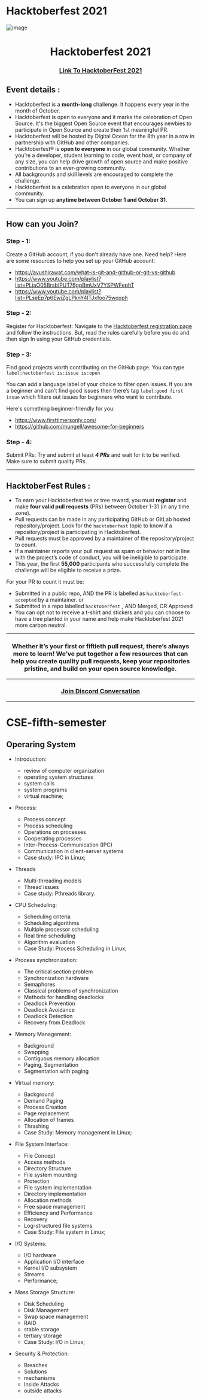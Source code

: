 
# Hacktoberfest 2021
![image](https://user-images.githubusercontent.com/64991656/135403993-8436cfd2-5314-4c03-8509-d33e51c565b2.png)

<h1 align="center"> Hacktoberfest 2021 </h1>

<h3 align="center">
    <a href="https://hacktoberfest.digitalocean.com/">
        Link To HacktoberFest 2021
    </a>
</h3>

## Event details :

- Hacktoberfest is a **month-long** challenge. It happens every year in the month of October.
- Hacktoberfest is open to everyone and it marks the celebration of Open Source. It's the biggest Open Source event that encourages newbies to participate in Open Source and create their 1st meaningful PR.
- Hacktoberfest will be hosted by Digital Ocean for the 8th year in a row in partnership with GitHub and other companies.
- Hacktoberfest® is **open to everyone** in our global community. Whether you’re a developer, student learning to code, event host, or company of any size, you can help drive growth of open source and make positive contributions to an ever-growing community. 
- All backgrounds and skill levels are encouraged to complete the challenge.
- Hacktoberfest is a celebration open to everyone in our global community.
- You can sign up **anytime between October 1 and October 31**.

---


## How can you Join?
### Step - 1:
Create a GitHub account, if you don't already have one. Need help? Here are some resources to help you set up your GitHub account:

- https://ayushirawat.com/what-is-git-and-github-or-git-vs-github
- https://www.youtube.com/playlist?list=PLjaO05BrsbIPUT76gpBmUxV7YSPWFephT
- https://www.youtube.com/playlist?list=PLseEp7p6EwiZgLPknY4ITJxfoo75wqxph

### Step - 2:
Register for Hacktoberfest: Navigate to the [Hacktoberfest registration page](https://hacktoberfest.digitalocean.com/register) and follow the instructions. But, read the rules carefully before you do and then sign In using your GitHub credentials.

### Step - 3:
Find good projects worth contributing on the GitHub page. You can type `label:hactoberfest is:issue is:open`

You can add a language label of your choice to filter open issues. If you are a beginner and can’t find good issues then there’s tag `label:good first issue` which filters out issues for beginners who want to contribute.

Here's something beginner-friendly for you:
- https://www.firsttimersonly.com/
- https://github.com/mungell/awesome-for-beginners

### Step - 4:
Submit PRs: Try and submit at least ***4 PRs*** and wait for it to be verified. Make sure to submit quality PRs.

---

## HacktoberFest Rules :

- To earn your Hacktoberfest tee or tree reward, you must **register** and make **four valid pull requests** (PRs) between October 1-31 (in any time zone). 
- Pull requests can be made in any participating GitHub or GitLab hosted repository/project. Look for the `hacktoberfest` topic to know if a repository/project is participating in Hacktoberfest. 
- Pull requests must be approved by a maintainer of the repository/project to count. 
- If a maintainer reports your pull request as spam or behavior not in line with the project’s code of conduct, you will be ineligible to participate. 
- This year, the first **55,000** participants who successfully complete the challenge will be eligible to receive a prize.


For your PR to count it must be:

- Submitted in a public repo, AND the PR is labelled as `hacktoberfest-accepted` by a maintainer. or
- Submitted in a repo labelled `hacktoberfest` , AND Merged, OR Approved
- You can opt not to receive a t-shirt and stickers and you can choose to have a tree planted in your name and help make Hacktoberfest 2021 more carbon neutral.

***
<h3 align="center"> Whether it’s your first or fiftieth pull request, there’s always more to learn! We’ve put together a few resources that can help you create quality pull requests, keep your repositories pristine, and build on your open source knowledge. </h3>

***

<h3 align="center">
    <a href="https://discord.com/invite/hacktoberfest/">
       Join Discord Conversation
    </a>
</h3>

***

# CSE-fifth-semester
## Operaring System
- Introduction: 
  - review of computer organization
  - operating system structures
  - system calls
  - system programs
  - virtual machine; 
- Process: 
  - Process concept
  - Process scheduling
  - Operations on processes
  - Cooperating processes
  - Inter-Process-Communication (IPC)
  - Communication in client-server systems
  - Case study: IPC in Linux;
  
- Threads
  - Multi-threading models
  - Thread issues
  - Case study: Pthreads library. 

- CPU Scheduling: 
  - Scheduling criteria
  - Scheduling algorithms
  - Multiple processor scheduling
  - Real time scheduling
  - Algorithm evaluation
  - Case Study: Process Scheduling in Linux; 
  
- Process synchronization: 
  - The critical section problem
  - Synchronization hardware
  - Semaphores
  - Classical problems of synchronization
  - Methods for handling deadlocks
  - Deadlock Prevention
  - Deadlock Avoidance
  - Deadlock Detection
  - Recovery from Deadlock

- Memory Management: 
  - Background
  - Swapping
  - Contiguous memory allocation
  - Paging, Segmentation
  - Segmentation with paging
  
- Virtual memory: 
  - Background
  - Demand Paging
  - Process Creation
  - Page replacement
  - Allocation of frames
  - Thrashing
  - Case Study: Memory management in Linux; 

- File System Interface: 
  - File Concept
  - Access methods
  - Directory Structure
  - File system mounting
  - Protection
  - File system implementation
  - Directory implementation
  - Allocation methods
  - Free space management
  - Efficiency and Performance
  - Recovery
  - Log-structured file systems
  - Case Study: File system in Linux; 
  
- I/O Systems: 
  - I/O hardware
  - Application I/O interface
  - Kernel I/O subsystem
  - Streams
  - Performance; 
  
- Mass Storage Structure: 
  - Disk Scheduling
  - Disk Management
  - Swap space management
  - RAID
  - stable storage
  - tertiary storage
  - Case Study: I/O in Linux; 
  
- Security & Protection: 
  - Breaches
  - Solutions
  - mechanisms
  - Inside Attacks
  - outside attacks 

